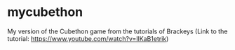 # mycubethon

My version of the Cubethon game from the tutorials of Brackeys (Link to the tutorial: https://www.youtube.com/watch?v=IlKaB1etrik)
